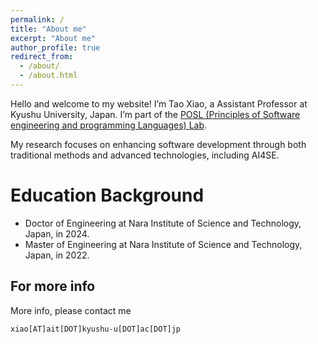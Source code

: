 ```yaml
---
permalink: /
title: "About me"
excerpt: "About me"
author_profile: true
redirect_from: 
  - /about/
  - /about.html
---
```


Hello and welcome to my website! I’m Tao Xiao, a Assistant Professor at Kyushu University, Japan. I’m part of the [POSL (Principles of Software engineering and programming Languages) Lab](https://posl.ait.kyushu-u.ac.jp/en/).

My research focuses on enhancing software development through both traditional methods and advanced technologies, including AI4SE.

Education Background
======
* Doctor of Engineering at Nara Institute of Science and Technology, Japan, in 2024.
* Master of Engineering at Nara Institute of Science and Technology, Japan, in 2022.

For more info
------
More info, please contact me
```
xiao[AT]ait[DOT]kyushu-u[DOT]ac[DOT]jp
```
